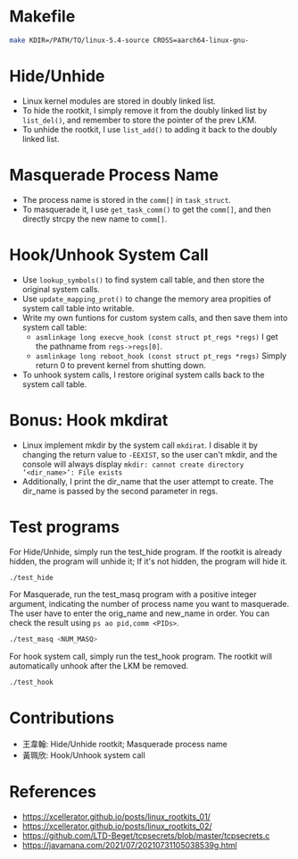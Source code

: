 # Makefile
```bash
make KDIR=/PATH/TO/linux-5.4-source CROSS=aarch64-linux-gnu-
```

# Hide/Unhide
* Linux kernel modules are stored in doubly linked list.
* To hide the rootkit, I simply remove it from the doubly linked list by `list_del()`, and remember to store the pointer of the prev LKM.
* To unhide the rootkit, I use `list_add()` to adding it back to the doubly linked list.

# Masquerade Process Name
* The process name is stored in the `comm[]` in `task_struct`.
* To masquerade it, I use `get_task_comm()` to get the `comm[]`, and then directly strcpy the new name to `comm[]`.

# Hook/Unhook System Call
* Use `lookup_symbols()` to find system call table, and then store the original system calls.
* Use `update_mapping_prot()` to change the memory area propities of system call table into writable.
* Write my own funtions for custom system calls, and then save them into system call table:
    * `asmlinkage long execve_hook (const struct pt_regs *regs)`
    I get the pathname from `regs->regs[0]`.
    * `asmlinkage long reboot_hook (const struct pt_regs *regs)`
    Simply return 0 to prevent kernel from shutting down.
* To unhook system calls, I restore original system calls back to the system call table.

# Bonus: Hook mkdirat
* Linux implement mkdir by the system call `mkdirat`. I disable it by changing the return value to `-EEXIST`, so the user can't mkdir, and the console will always display `mkdir: cannot create directory ‘<dir_name>’: File exists`
* Additionally, I print the dir_name that the user attempt to create. The dir_name is passed by the second parameter in regs.

# Test programs

For Hide/Unhide, simply run the test_hide program. If the rootkit is already hidden, the program will unhide it; If it's not hidden, the program will hide it.
```bash
./test_hide
```

For Masquerade, run the test_masq program with a positive integer argument, indicating the number of process name you want to masquerade. The user have to enter the orig_name and new_name in order. You can check the result using `ps ao pid,comm <PIDs>`.
```bash
./test_masq <NUM_MASQ>
```

For hook system call, simply run the test_hook program. The rootkit will automatically unhook after the LKM be removed.
```bash
./test_hook
```
# Contributions
* 王韋翰: Hide/Unhide rootkit; Masquerade process name
* 黃珮欣: Hook/Unhook system call

# References
* https://xcellerator.github.io/posts/linux_rootkits_01/
* https://xcellerator.github.io/posts/linux_rootkits_02/
* https://github.com/LTD-Beget/tcpsecrets/blob/master/tcpsecrets.c
* https://javamana.com/2021/07/20210731105038539g.html
